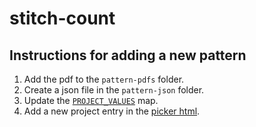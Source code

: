 # stitch-count


## Instructions for adding a new pattern
1. Add the pdf to the `pattern-pdfs` folder.
1. Create a json file in the `pattern-json` folder.
1. Update the [`PROJECT_VALUES`](https://github.com/esr2/stitch-count/blob/5d55ca5b4776f4da8d4672e86869677871da1825/init.ts#L12) map.
1. Add a new project entry in the [picker html](https://github.com/esr2/stitch-count/blob/54d0f33e29ad0610d336f68a6891817528635edb/index.html#L113-L116).
